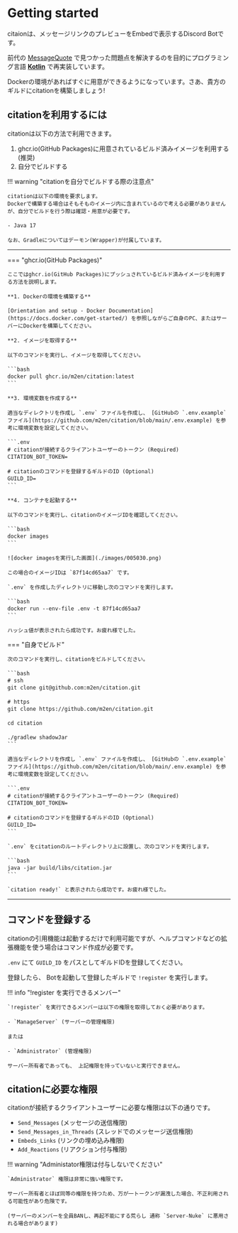 # Getting started

citaionは、メッセージリンクのプレビューをEmbedで表示するDiscord Botです。

前代の [MessageQuote](https://github.com/m2en/MessageQuote) で見つかった問題点を解決するのを目的にプログラミング言語 **[Kotlin](https://kotlinlang.org/)** で再実装しています。

Dockerの環境があればすぐに用意ができるようになっています。さあ、貴方のギルドにcitationを構築しましょう!

## citationを利用するには

citationは以下の方法で利用できます。

1. ghcr.io(GitHub Packages)に用意されているビルド済みイメージを利用する (推奨)
2. 自分でビルドする


!!! warning "citationを自分でビルドする際の注意点"

    citationは以下の環境を要求します。
    Dockerで構築する場合はそもそものイメージ内に含まれているので考える必要がありませんが、自分でビルドを行う際は確認・用意が必要です。

    - Java 17

    なお、Gradleについてはデーモン(Wrapper)が付属しています。

----

=== "ghcr.io(GitHub Packages)"

    ここではghcr.io(GitHub Packages)にプッシュされているビルド済みイメージを利用する方法を説明します。

    **1. Dockerの環境を構築する**

    [Orientation and setup - Docker Documentation](https://docs.docker.com/get-started/) を参照しながらご自身のPC、またはサーバーにDockerを構築してください。

    **2. イメージを取得する**

    以下のコマンドを実行し、イメージを取得してください。

    ```bash
    docker pull ghcr.io/m2en/citation:latest
    ```

    **3. 環境変数を作成する**

    適当なディレクトリを作成し `.env` ファイルを作成し、 [GitHubの `.env.example` ファイル](https://github.com/m2en/citation/blob/main/.env.example) を参考に環境変数を設定してください。

    ```.env
    # citationが接続するクライアントユーザーのトークン (Required)
    CITATION_BOT_TOKEN=

    # citationのコマンドを登録するギルドのID (Optional)
    GUILD_ID=
    ```

    **4. コンテナを起動する**

    以下のコマンドを実行し、citationのイメージIDを確認してください。

    ```bash
    docker images
    ```

    ![docker imagesを実行した画面](./images/005030.png)

    この場合のイメージIDは `87f14cd65aa7` です。

    `.env` を作成したディレクトリに移動し次のコマンドを実行します。

    ```bash
    docker run --env-file .env -t 87f14cd65aa7
    ```

    ハッシュ値が表示されたら成功です。お疲れ様でした。

=== "自身でビルド"

    次のコマンドを実行し、citationをビルドしてください。

    ```bash
    # ssh
    git clone git@github.com:m2en/citation.git

    # https
    git clone https://github.com/m2en/citation.git

    cd citation

    ./gradlew shadowJar
    ```

    適当なディレクトリを作成し `.env` ファイルを作成し、 [GitHubの `.env.example` ファイル](https://github.com/m2en/citation/blob/main/.env.example) を参考に環境変数を設定してください。

    ```.env
    # citationが接続するクライアントユーザーのトークン (Required)
    CITATION_BOT_TOKEN=

    # citationのコマンドを登録するギルドのID (Optional)
    GUILD_ID=
    ```

    `.env` をcitationのルートディレクトリ上に設置し、次のコマンドを実行します。

    ```bash
    java -jar build/libs/citation.jar
    ```

    `citation ready!` と表示されたら成功です。お疲れ様でした。

----

## コマンドを登録する

citationの引用機能は起動するだけで利用可能ですが、ヘルプコマンドなどの拡張機能を使う場合はコマンド作成が必要です。

`.env` にて `GUILD_ID` をパスとしてギルドIDを登録してください。

登録したら、 Botを起動して登録したギルドで `!register` を実行します。

!!! info "!register を実行できるメンバー"

    `!register` を実行できるメンバーは以下の権限を取得しておく必要があります。

    - `ManageServer` (サーバーの管理権限)
    
    または

    - `Administrator` (管理権限)

    サーバー所有者であっても、 上記権限を持っていないと実行できません。

## citationに必要な権限

citationが接続するクライアントユーザーに必要な権限は以下の通りです。

- `Send_Messages` (メッセージの送信権限)
- `Send_Messages_in_Threads` (スレッドでのメッセージ送信権限)
- `Embeds_Links` (リンクの埋め込み権限)
- `Add_Reactions` (リアクション付与権限)

!!! warning "Administator権限は付与しないでください"

    `Administrator` 権限は非常に強い権限です。

    サーバー所有者とほぼ同等の権限を持つため、万が一トークンが漏洩した場合、不正利用される可能性があり危険です。

    (サーバーのメンバーを全員BANし、再起不能にする荒らし 通称 `Server-Nuke` に悪用される場合があります)
